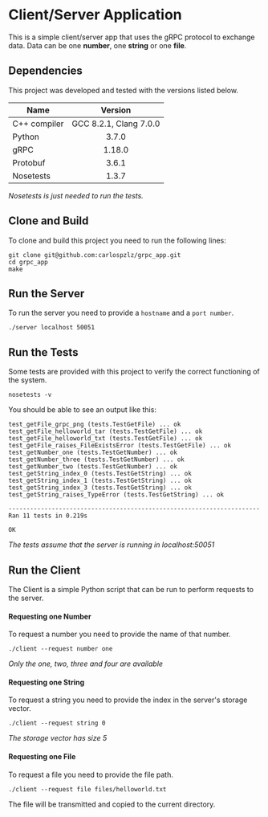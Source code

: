 Client/Server Application
=========================
This is a simple client/server app that uses the gRPC protocol to exchange data.
Data can be one **number**, one **string** or one **file**.

Dependencies
------------
This project was developed and tested with the versions listed below.

| Name          | Version                |
| ------------- |:----------------------:|
| C++ compiler  | GCC 8.2.1, Clang 7.0.0 |
| Python        | 3.7.0                  |
| gRPC          | 1.18.0                 |
| Protobuf      | 3.6.1                  |
| Nosetests     | 1.3.7                  |

*Nosetests is just needed to run the tests.*

Clone and Build
-----
To clone and build this project you need to run the following lines:
```
git clone git@github.com:carlospzlz/grpc_app.git
cd grpc_app
make
```

Run the Server
--------------
To run the server you need to provide a `hostname` and a `port number`.
```
./server localhost 50051
```

Run the Tests
-------------
Some tests are provided with this project to verify the correct functioning of the system.
```
nosetests -v
```
You should be able to see an output like this:
```
test_getFile_grpc_png (tests.TestGetFile) ... ok
test_getFile_helloworld_tar (tests.TestGetFile) ... ok
test_getFile_helloworld_txt (tests.TestGetFile) ... ok
test_getFile_raises_FileExistsError (tests.TestGetFile) ... ok
test_getNumber_one (tests.TestGetNumber) ... ok
test_getNumber_three (tests.TestGetNumber) ... ok
test_getNumber_two (tests.TestGetNumber) ... ok
test_getString_index_0 (tests.TestGetString) ... ok
test_getString_index_1 (tests.TestGetString) ... ok
test_getString_index_3 (tests.TestGetString) ... ok
test_getString_raises_TypeError (tests.TestGetString) ... ok

----------------------------------------------------------------------
Ran 11 tests in 0.219s

OK
```
*The tests assume that the server is running in localhost:50051*

Run the Client
--------------
The Client is a simple Python script that can be run to perform requests to the server.

#### Requesting one Number
To request a number you need to provide the name of that number.
```
./client --request number one
```
*Only the one, two, three and four are available*

#### Requesting one String
To request a string you need to provide the index in the server's storage vector.
```
./client --request string 0
```
*The storage vector has size 5*

#### Requesting one File
To request a file you need to provide the file path.
```
./client --request file files/helloworld.txt
```
The file will be transmitted and copied to the current directory.
